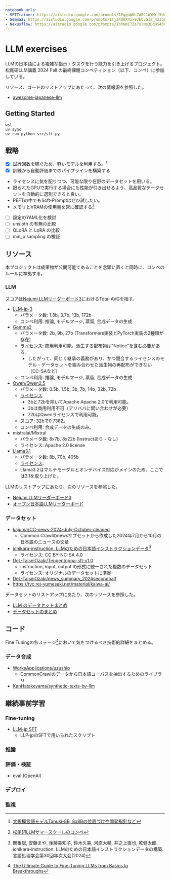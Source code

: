 ```yaml
---
notebook_urls:
- SFTTrainer: https://aistudio.google.com/prompts/1PgguWNLZA0C1AYMrf5UeR0_epKkVKWkd
- Gemma2: https://aistudio.google.com/prompts/1Tja4U0X4Ix9JEO5G1a_4zJq0tcORwomw
- Nexusflow: https://aistudio.google.com/prompts/1hhNmI7Ze7slNs3DqHS4bG-VA1CuHTzZ9
---
```


# LLM exercises

LLMの日本語による複雑な指示・タスクを行う能力を引き上げるプロジェクト。松尾研LLM講義 2024 Fall の最終課題コンペティション（以下、コンペ）に参加している。

リソース、コードのリストアップにあたって、次の情報源を参照した。

- [awesome-japanese-llm](https://github.com/llm-jp/awesome-japanese-llm)

## Getting Started

```shell
wsl
uv sync
uv run python src/sft.py
```

## 戦略

- [x] 試行回数を稼ぐため、軽いモデルを利用する。[^hatakeyama_2024_08_30]
- [x] 訓練から自動評価までのパイプラインを構築する
- ライセンスに気を配りつつ、可能な限り在野のデータセットを用いる。
- 限られたGPUで実行する場合にも性能が引き出せるよう、高品質なデータセットを自動的に選別できると良い。
- PEFTの中でもSoft-Promptはぜひ試したい。
- メモリとVRAMの使用量を常に確認する[^nishio_2023]
- [ ] 設定のYAML化を検討
- [ ] unsloth の有無の比較
- [ ] QLoRA と LoRA の比較
- [ ] min_p sampling の検証

[^hatakeyama_2024_08_30]: [大規模言語モデルTanuki-8B, 8x8Bの位置づけや開発指針など](https://zenn.dev/matsuolab/articles/377f7ae8b1169e)
[^nishio_2023]: [松尾研LLMサマースクールのコンペ](https://scrapbox.io/nishio/松尾研LLMサマースクールのコンペ)

## リソース

本プロジェクトは成果物が公開可能であることを念頭に置くと同時に、コンペのルールに準拠する。

### LLM

スコアは[Nejumi LLMリーダーボード3](https://wandb.ai/wandb-japan/llm-leaderboard3/reports/Nejumi-LLM-3--Vmlldzo3OTg2NjM2)におけるTotal AVGを指す。

- [LLM-jp-3](https://huggingface.co/collections/llm-jp/llm-jp-3-pre-trained-models-672c6096472b65839d76a1fa)
  - パラメータ数: 1.8b, 3.7b, 13b, 172b
  - コンペ利用: 推論, モデルマージ, 蒸留, 合成データの生成
- [Gemma2](https://huggingface.co/collections/google/gemma-2-release-667d6600fd5220e7b967f315)
  - パラメータ数: 2b, 9b, 27b (Transformers実装とPyTorch実装の2種類が存在)
  - [ライセンス](https://ai.google.dev/gemma/terms): 商用利用可能。派生する配布物は"Notice"を含む必要がある。
    - したがって、同じく継承の義務があり、かつ競合するライセンスのモデル・データセットを組み合わせた派生物の再配布ができない（CC-SAなど）
  - コンペ利用: 推論, モデルマージ, 蒸留, 合成データの生成
- [Qwen/Qwen2.5](https://huggingface.co/Qwen)
  - パラメータ数: 0.5b, 1.5b, 3b, 7b, 14b, 32b, 72b
  - [ライセンス](https://github.com/QwenLM/Qwen2.5?tab=readme-ov-file#license-agreement)
    - 3bと72bを除いてApache Apache 2.0で利用可能。
    - 3bは商用利用不可（アリババに問い合わせが必要）
    - 72bはQwenライセンスで利用可能。
  - スコア: 32bで0.7362。
  - コンペ利用: 合成データの生成のみ。
- mistralai/Mixtral
  - パラメータ数: 8x7b, 8x22b (Instructあり・なし)
  - ライセンス: Apache 2.0 license
- [Llama3.1](https://huggingface.co/collections/meta-llama/llama-31-669fc079a0c406a149a5738f)
  - パラメータ数: 8b, 70b, 405b
  - [ライセンス](https://www.llama.com/llama3_1/license/): 
  - Llama3.2はマルチモーダルとオンデバイス対応がメインのため、ここでは3.1を取り上げた。

LLMのリストアップにあたり、次のリソースを参照した。

- [Nejumi LLMリーダーボード3](https://wandb.ai/wandb-japan/llm-leaderboard3/reports/Nejumi-LLM-3--Vmlldzo3OTg2NjM2)
- [オープン日本語LLMリーダーボード](https://huggingface.co/spaces/llm-jp/open-japanese-llm-leaderboard)

### データセット

- [kajuma/CC-news-2024-July-October-cleaned](https://huggingface.co/datasets/kajuma/CC-news-2024-July-October-cleaned)
  - Common Crawlのnewsサブセットから作成した2024年7月から10月の日本語のニュースの文章
- [ichikara-instruction: LLMのための日本語インストラクションデータ](https://liat-aip.sakura.ne.jp/wp/llmのための日本語インストラクションデータ作成/)[^Sekine_et_al_2024]
  - ライセンス: CC BY-NC-SA 4.0
- [DeL-TaiseiOzaki/Tengentoppa-sft-v1.0](https://huggingface.co/datasets/DeL-TaiseiOzaki/Tengentoppa-sft-v1.0)
  - instruction, input, output の形式に統一された複数のデータセット
  - ライセンス: オリジナルのデータセットに準拠
- [DeL-TaiseiOzaki/news_summary_2024secondhalf](https://huggingface.co/datasets/DeL-TaiseiOzaki/news_summary_2024secondhalf)
- <https://tyc.rei-yumesaki.net/material/kaiwa-ai/>

[^Sekine_et_al_2024]: 関根聡, 安藤まや, 後藤美知子, 鈴木久美, 河原大輔, 井之上直也, 乾健太郎. ichikara-instruction: LLMのための日本語インストラクションデータの構築. 言語処理学会第30回年次大会(2024)

データセットのリストアップにあたり、次のリソースを参照した。

- [LLM のデータセットまとめ](https://note.com/npaka/n/n686d987adfb1)
- [データセットのまとめ](https://zenn.dev/karaage0703/articles/5fcb217baded2e#llm)

## コード

Fine Tuningの各ステージ[^Parthasarathy_et_al_2024]において気をつけるべき技術的詳細をまとめる。
[^Parthasarathy_et_al_2024]: [The Ultimate Guide to Fine-Tuning LLMs from Basics to Breakthroughs](https://arxiv.org/html/2408.13296v1)

### データ合成

- [WorksApplications/uzushio](https://github.com/WorksApplications/uzushio)
  - CommonCrawlのデータから日本語コーパスを抽出するためのライブラリ
- [KanHatakeyama/synthetic-texts-by-llm](https://github.com/KanHatakeyama/synthetic-texts-by-llm)

## 継続事前学習

### Fine-tuning

- [LLM-jp SFT](https://github.com/llm-jp/llm-jp-sft)
  - LLP-jpのSFTで用いられたスクリプト

### 推論

### 評価・検証

- eval (OpenAI)

### デプロイ

### 監視
